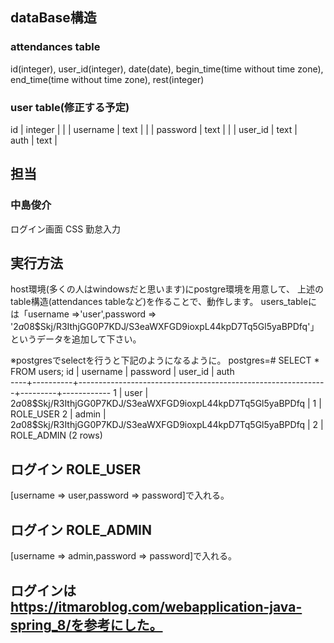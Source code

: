 ## dataBase構造
### attendances table
id(integer),
user_id(integer),
date(date),
begin_time(time without time zone),
end_time(time without time zone),
rest(integer)

### user table(修正する予定)
 id       | integer |           |          | 
 username | text    |           |          | 
 password | text    |           |          | 
 user_id  | text    |   
 auth     | text    |   

## 担当
### 中島俊介
ログイン画面 CSS
勤怠入力


## 実行方法
host環境(多くの人はwindowsだと思います)にpostgre環境を用意して、
上述のtable構造(attendances tableなど)を作ることで、動作します。
users_tableには「username =>'user',password => '$2a$08$Skj/R3IthjGG0P7KDJ/S3eaWXFGD9ioxpL44kpD7Tq5Gl5yaBPDfq'」というデータを追加して下さい。

※postgresでselectを行うと下記のようになるように。
postgres=# SELECT * FROM users;
 id | username |                           password                           | user_id |    auth    
----+----------+--------------------------------------------------------------+---------+------------
  1 | user     | $2a$08$Skj/R3IthjGG0P7KDJ/S3eaWXFGD9ioxpL44kpD7Tq5Gl5yaBPDfq | 1       | ROLE_USER
  2 | admin    | $2a$08$Skj/R3IthjGG0P7KDJ/S3eaWXFGD9ioxpL44kpD7Tq5Gl5yaBPDfq | 2       | ROLE_ADMIN
(2 rows)



## ログイン ROLE_USER
[username => user,password => password]で入れる。
## ログイン ROLE_ADMIN
[username => admin,password => password]で入れる。

## ログインは https://itmaroblog.com/webapplication-java-spring_8/を参考にした。